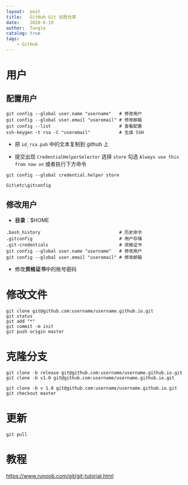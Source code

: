 ```yaml
---
layout:  post
title:   GitHub Git 远程仓库
date:    2020-6-19
author:  Tangle
catalog: true
tags:
    - GitHub
---
```


# 用户

## 配置用户

```
git config --global user.name "username"   # 修改用户
git config --global user.email "useremail" # 修改邮箱
git config --list                          # 查看配置
ssh-keygen -t rsa -C "useremail"           # 生成 SSH
```

- 把 `id_rsa.pub` 中的文本复制到 github 上

- 提交出现 `CredentialHelperSelector` 选择 `store` 勾选 `Always use this from now on` 或者执行下方命令

```
git config --global credential.helper store
```

```
Git\etc\gitconfig
```

## 修改用户

- **目录**：$HOME

```
.bash_history                              # 历史命令
.gitconfig                                 # 用户存储
.git-credentials                           # 资格证书
git config --global user.name "username"   # 修改用户
git config --global user.email "useremail" # 修改邮箱
```

- 修改**资格证书**中的账号密码

# 修改文件

```
git clone git@github.com:username/username.github.io.git
git status
git add "*"
git commit -m init
git push origin master
```

# 克隆分支

```
git clone -b release git@github.com:username/username.github.io.git
git clone -b v1.0 git@github.com:username/username.github.io.git
```

```
git clone -b v 1.0 git@github.com:username/username.github.io.git
git checkout master
```

# 更新

```
git pull
```

# 教程

<https://www.runoob.com/git/git-tutorial.html>
